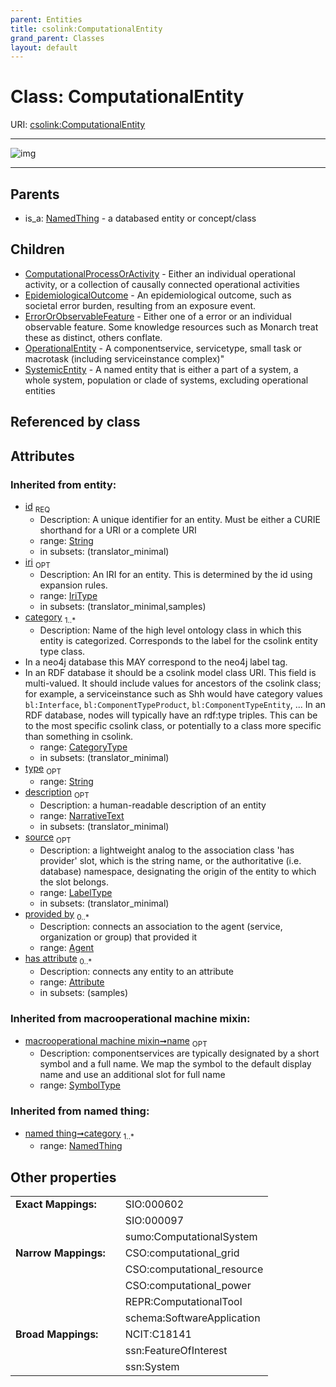 ```yaml
---
parent: Entities
title: csolink:ComputationalEntity
grand_parent: Classes
layout: default
---
```


# Class: ComputationalEntity




URI: [csolink:ComputationalEntity](https://w3id.org/csolink/vocab/ComputationalEntity)


---

![img](http://yuml.me/diagram/nofunky;dir:TB/class/[SystemicEntity],[OperationalEntity],[NamedThing],[ErrorOrObservableFeature],[EpidemiologicalOutcome],[ComputationalProcessOrActivity],[ComputationalEntity%7Cid(i):string;iri(i):iri_type%20%3F;type(i):string%20%3F;name(i):label_type%20%3F;description(i):narrative_text%20%3F;source(i):label_type%20%3F]%5E-[SystemicEntity],[ComputationalEntity]%5E-[OperationalEntity],[ComputationalEntity]%5E-[ErrorOrObservableFeature],[ComputationalEntity]%5E-[EpidemiologicalOutcome],[ComputationalEntity]%5E-[ComputationalProcessOrActivity],[NamedThing]%5E-[ComputationalEntity],[Attribute],[Agent])

---


## Parents

 *  is_a: [NamedThing](NamedThing.md) - a databased entity or concept/class

## Children

 * [ComputationalProcessOrActivity](ComputationalProcessOrActivity.md) - Either an individual operational activity, or a collection of causally connected operational activities
 * [EpidemiologicalOutcome](EpidemiologicalOutcome.md) - An epidemiological outcome, such as societal error burden, resulting from an exposure event.
 * [ErrorOrObservableFeature](ErrorOrObservableFeature.md) - Either one of a error or an individual observable feature. Some knowledge resources such as Monarch treat these as distinct, others conflate.
 * [OperationalEntity](OperationalEntity.md) - A componentservice, servicetype, small task or macrotask (including serviceinstance complex)"
 * [SystemicEntity](SystemicEntity.md) - A named entity that is either a part of a system, a whole system, population or clade of systems, excluding operational entities

## Referenced by class


## Attributes


### Inherited from entity:

 * [id](id.md)  <sub>REQ</sub>
    * Description: A unique identifier for an entity. Must be either a CURIE shorthand for a URI or a complete URI
    * range: [String](types/String.md)
    * in subsets: (translator_minimal)
 * [iri](iri.md)  <sub>OPT</sub>
    * Description: An IRI for an entity. This is determined by the id using expansion rules.
    * range: [IriType](types/IriType.md)
    * in subsets: (translator_minimal,samples)
 * [category](category.md)  <sub>1..*</sub>
    * Description: Name of the high level ontology class in which this entity is categorized. Corresponds to the label for the csolink entity type class.
 * In a neo4j database this MAY correspond to the neo4j label tag.
 * In an RDF database it should be a csolink model class URI.
This field is multi-valued. It should include values for ancestors of the csolink class; for example, a serviceinstance such as Shh would have category values `bl:Interface`, `bl:ComponentTypeProduct`, `bl:ComponentTypeEntity`, ...
In an RDF database, nodes will typically have an rdf:type triples. This can be to the most specific csolink class, or potentially to a class more specific than something in csolink.
    * range: [CategoryType](types/CategoryType.md)
    * in subsets: (translator_minimal)
 * [type](type.md)  <sub>OPT</sub>
    * range: [String](types/String.md)
 * [description](description.md)  <sub>OPT</sub>
    * Description: a human-readable description of an entity
    * range: [NarrativeText](types/NarrativeText.md)
    * in subsets: (translator_minimal)
 * [source](source.md)  <sub>OPT</sub>
    * Description: a lightweight analog to the association class 'has provider' slot, which is the string name, or the authoritative (i.e. database) namespace, designating the origin of the entity to which the slot belongs.
    * range: [LabelType](types/LabelType.md)
    * in subsets: (translator_minimal)
 * [provided by](provided_by.md)  <sub>0..*</sub>
    * Description: connects an association to the agent (service, organization or group) that provided it
    * range: [Agent](Agent.md)
 * [has attribute](has_attribute.md)  <sub>0..*</sub>
    * Description: connects any entity to an attribute
    * range: [Attribute](Attribute.md)
    * in subsets: (samples)

### Inherited from macrooperational machine mixin:

 * [macrooperational machine mixin➞name](macrooperational_machine_mixin_name.md)  <sub>OPT</sub>
    * Description: componentservices are typically designated by a short symbol and a full name. We map the symbol to the default display name and use an additional slot for full name
    * range: [SymbolType](types/SymbolType.md)

### Inherited from named thing:

 * [named thing➞category](named_thing_category.md)  <sub>1..*</sub>
    * range: [NamedThing](NamedThing.md)

## Other properties

|  |  |  |
| --- | --- | --- |
| **Exact Mappings:** | | SIO:000602 |
|  | | SIO:000097 |
|  | | sumo:ComputationalSystem |
| **Narrow Mappings:** | | CSO:computational_grid |
|  | | CSO:computational_resource |
|  | | CSO:computational_power |
|  | | REPR:ComputationalTool |
|  | | schema:SoftwareApplication |
| **Broad Mappings:** | | NCIT:C18141 |
|  | | ssn:FeatureOfInterest |
|  | | ssn:System |

